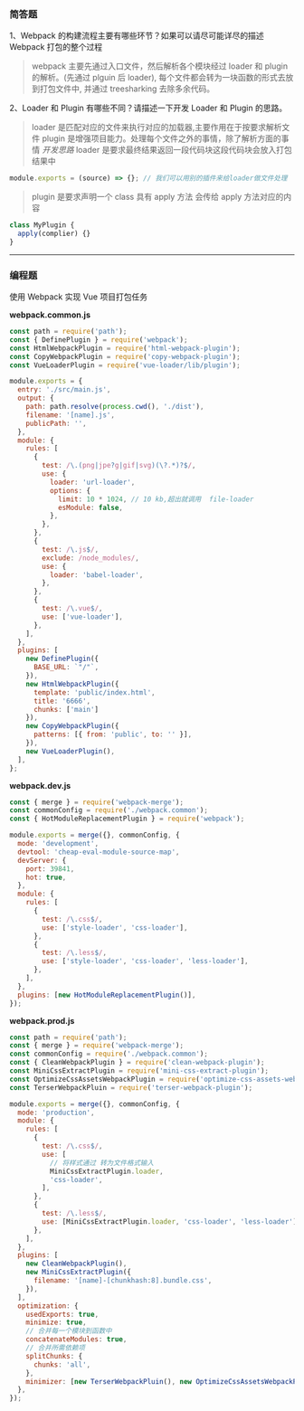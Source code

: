 ### 简答题

1、Webpack 的构建流程主要有哪些环节？如果可以请尽可能详尽的描述 Webpack 打包的整个过程

> webpack 主要先通过入口文件，然后解析各个模块经过 loader 和 plugin 的解析。(先通过 plguin 后 loader), 每个文件都会转为一块函数的形式去放到打包文件中, 并通过 treesharking 去除多余代码。

2、Loader 和 Plugin 有哪些不同？请描述一下开发 Loader 和 Plugin 的思路。

> loader 是匹配对应的文件来执行对应的加载器,主要作用在于按要求解析文件
> plugin 是增强项目能力。处理每个文件之外的事情，除了解析方面的事情
> _开发思路_
> loader 是要求最终结果返回一段代码块这段代码块会放入打包结果中

```javascript
module.exports = (source) => {}; // 我们可以用别的插件来给loader做文件处理
```

> plugin 是要求声明一个 class 具有 apply 方法
> 会传给 apply 方法对应的内容

```javascript
class MyPlugin {
  apply(complier) {}
}
```

---

### 编程题

使用 Webpack 实现 Vue 项目打包任务

**webpack.common.js**

```javascript
const path = require('path');
const { DefinePlugin } = require('webpack');
const HtmlWebpackPlugin = require('html-webpack-plugin');
const CopyWebpackPlugin = require('copy-webpack-plugin');
const VueLoaderPlugin = require('vue-loader/lib/plugin');

module.exports = {
  entry: './src/main.js',
  output: {
    path: path.resolve(process.cwd(), './dist'),
    filename: '[name].js',
    publicPath: '',
  },
  module: {
    rules: [
      {
        test: /\.(png|jpe?g|gif|svg)(\?.*)?$/,
        use: {
          loader: 'url-loader',
          options: {
            limit: 10 * 1024, // 10 kb,超出就调用  file-loader
            esModule: false,
          },
        },
      },
      {
        test: /\.js$/,
        exclude: /node_modules/,
        use: {
          loader: 'babel-loader',
        },
      },
      {
        test: /\.vue$/,
        use: ['vue-loader'],
      },
    ],
  },
  plugins: [
    new DefinePlugin({
      BASE_URL: `"/"`,
    }),
    new HtmlWebpackPlugin({
      template: 'public/index.html',
      title: '6666',
      chunks: ['main']
    }),
    new CopyWebpackPlugin({
      patterns: [{ from: 'public', to: '' }],
    }),
    new VueLoaderPlugin(),
  ],
};

```

**webpack.dev.js**

```javascript
const { merge } = require('webpack-merge');
const commonConfig = require('./webpack.common');
const { HotModuleReplacementPlugin } = require('webpack');

module.exports = merge({}, commonConfig, {
  mode: 'development',
  devtool: 'cheap-eval-module-source-map',
  devServer: {
    port: 39841,
    hot: true,
  },
  module: {
    rules: [
      {
        test: /\.css$/,
        use: ['style-loader', 'css-loader'],
      },
      {
        test: /\.less$/,
        use: ['style-loader', 'css-loader', 'less-loader'],
      },
    ],
  },
  plugins: [new HotModuleReplacementPlugin()],
});
```

**webpack.prod.js**

```javascript
const path = require('path');
const { merge } = require('webpack-merge');
const commonConfig = require('./webpack.common');
const { CleanWebpackPlugin } = require('clean-webpack-plugin');
const MiniCssExtractPlugin = require('mini-css-extract-plugin');
const OptimizeCssAssetsWebpackPlugin = require('optimize-css-assets-webpack-plugin');
const TerserWebpackPluin = require('terser-webpack-plugin');

module.exports = merge({}, commonConfig, {
  mode: 'production',
  module: {
    rules: [
      {
        test: /\.css$/,
        use: [
          // 将样式通过 转为文件格式输入
          MiniCssExtractPlugin.loader,
          'css-loader',
        ],
      },
      {
        test: /\.less$/,
        use: [MiniCssExtractPlugin.loader, 'css-loader', 'less-loader'],
      },
    ],
  },
  plugins: [
    new CleanWebpackPlugin(),
    new MiniCssExtractPlugin({
      filename: '[name]-[chunkhash:8].bundle.css',
    }),
  ],
  optimization: {
    usedExports: true,
    minimize: true,
    // 合并每一个模块到函数中
    concatenateModules: true,
    // 合并所需依赖项
    splitChunks: {
      chunks: 'all',
    },
    minimizer: [new TerserWebpackPluin(), new OptimizeCssAssetsWebpackPlugin()],
  },
});
```
